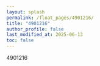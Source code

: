 ```yaml
---
layout: splash
permalink: /float_pages/4901216/
title: "4901216"
author_profile: false
last_modified_at: 2025-06-13
toc: false
---
```

 
4901216
